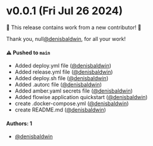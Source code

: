 # v0.0.1 (Fri Jul 26 2024)

:tada: This release contains work from a new contributor! :tada:

Thank you, null[@denisbaldwin](https://github.com/denisbaldwin), for all your work!

#### ⚠️ Pushed to `main`

- Added deploy.yml file ([@denisbaldwin](https://github.com/denisbaldwin))
- Added release.yml file ([@denisbaldwin](https://github.com/denisbaldwin))
- Added deploy.sh file ([@denisbaldwin](https://github.com/denisbaldwin))
- Added .autorc file ([@denisbaldwin](https://github.com/denisbaldwin))
- Added amber.yaml secrets file ([@denisbaldwin](https://github.com/denisbaldwin))
- Added flowise application quickstart ([@denisbaldwin](https://github.com/denisbaldwin))
- create .docker-compose.yml ([@denisbaldwin](https://github.com/denisbaldwin))
- create README.md ([@denisbaldwin](https://github.com/denisbaldwin))

#### Authors: 1

- [@denisbaldwin](https://github.com/denisbaldwin)
